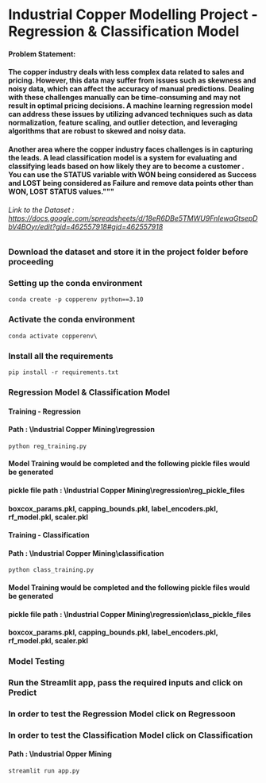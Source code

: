 # Industrial Copper Modelling Project - Regression & Classification Model

#### Problem Statement:
#### The copper industry deals with less complex data related to sales and pricing. However, this data may suffer from issues such as skewness and noisy data, which can affect the accuracy of manual predictions. Dealing with these challenges manually can be time-consuming and may not result in optimal pricing decisions. A machine learning regression model can address these issues by utilizing advanced techniques such as data normalization, feature scaling, and outlier detection, and leveraging algorithms that are robust to skewed and noisy data. 
#### Another area where the copper industry faces challenges is in capturing the leads. A lead classification model is a system for evaluating and classifying leads based on how likely they are to become a customer . You can use the STATUS variable with WON being considered as Success and LOST being considered as Failure and remove data points other than WON, LOST STATUS values."""

###### Link to the Dataset : https://docs.google.com/spreadsheets/d/18eR6DBe5TMWU9FnIewaGtsepDbV4BOyr/edit?gid=462557918#gid=462557918

### Download the dataset and store it in the project folder before proceeding

### Setting up the conda environment 
```conda create -p copperenv python==3.10```

### Activate the conda environment
```conda activate copperenv\```

### Install all the requirements 
```pip install -r requirements.txt```

### Regression Model & Classification Model 
#### Training - Regression 
#### Path : \Industrial Copper Mining\regression
```python reg_training.py```
#### Model Training would be completed and the following pickle files would be generated 
#### pickle file path : \Industrial Copper Mining\regression\reg_pickle_files
#### boxcox_params.pkl, capping_bounds.pkl, label_encoders.pkl, rf_model.pkl, scaler.pkl 

#### Training - Classification 
#### Path : \Industrial Copper Mining\classification
```python class_training.py```
#### Model Training would be completed and the following pickle files would be generated 
#### pickle file path : \Industrial Copper Mining\regression\class_pickle_files
#### boxcox_params.pkl, capping_bounds.pkl, label_encoders.pkl, rf_model.pkl, scaler.pkl


### Model Testing 
### Run the Streamlit app, pass the required inputs and click on Predict
### In order to test the Regression Model click on Regressoon
### In order to test the Classification Model click on Classification 
#### Path : \Industrial Opper Mining
```streamlit run app.py```

